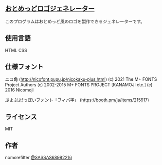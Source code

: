 ## [おとめっどロゴジェネレーター](https://www.otomed.tk)
このプログラムはおとめっど風のロゴを製作できるジェネレーターです。

## 使用言語
HTML
CSS

## 仕様フォント

ニコ角 (http://nicofont.pupu.jp/nicokaku-plus.html)
(c) 2021 The M+ FONTS Project Authors (c) 2002-2015 M+ FONTS PROJECT [KANAMOJI etc.] (c) 2016 Nicomoji

ぷよぷよ!っぽいフォント「フィバ字」 (https://booth.pm/ja/items/215917)

## ライセンス
MIT

## 作者
nomorefilter [@SASSAS68982216](https://twitter.com/SASSAS68982216)
